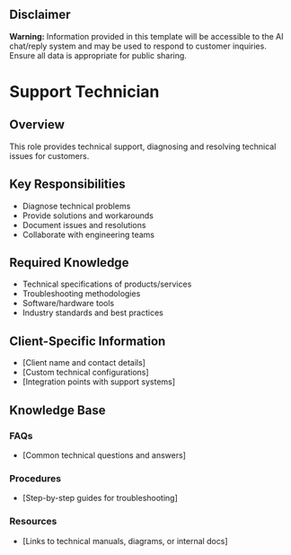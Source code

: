## Disclaimer
**Warning:** Information provided in this template will be accessible to the AI chat/reply system and may be used to respond to customer inquiries. Ensure all data is appropriate for public sharing.

# Support Technician

## Overview
This role provides technical support, diagnosing and resolving technical issues for customers.

## Key Responsibilities
- Diagnose technical problems
- Provide solutions and workarounds
- Document issues and resolutions
- Collaborate with engineering teams

## Required Knowledge
- Technical specifications of products/services
- Troubleshooting methodologies
- Software/hardware tools
- Industry standards and best practices

## Client-Specific Information
- [Client name and contact details]
- [Custom technical configurations]
- [Integration points with support systems]

## Knowledge Base
### FAQs
- [Common technical questions and answers]

### Procedures
- [Step-by-step guides for troubleshooting]

### Resources
- [Links to technical manuals, diagrams, or internal docs]